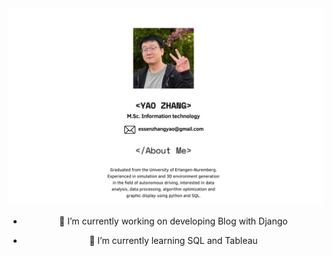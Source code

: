 

<!--
**yalezhang2021/yalezhang2021** is a ✨ _special_ ✨ repository because its `README.md` (this file) appears on your GitHub profile.

Here are some ideas to get you started:

- 🔭 I’m currently working on ...
- 🌱 I’m currently learning ...
- 👯 I’m looking to collaborate on ...
- 🤔 I’m looking for help with ...
- 💬 Ask me about ...
- 📫 How to reach me: ...
- 😄 Pronouns: ...
- ⚡ Fun fact: ...
-->
<img src="https://github.com/yalezhang2021/yalezhang2021/blob/main/Black%20White%20Modern%20Software%20Engineer%20Resume%20Website%20(1).png">

  
<div align="center">

- 🔭 I’m currently working on developing Blog with Django  
  

- 🌱 I’m currently learning SQL and Tableau  
  
</div>

